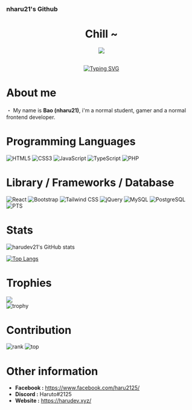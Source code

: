 ### nharu21's Github

<h1 align="center"> Chill ~ </h1>

<div align="center">
  <a href="https://discord.com/users/891995563833315328">
    <img src="https://fel1x.tk/harudev1.svg">
  </a>
  
  <br />
  <br />
  
  <a href="https://harudev.xyz" target="_blank"><img src="https://readme-typing-svg.demolab.com?font=Fira+Code&pause=1000&color=520FF7&width=435&lines=Just+a+normal+frontend+developer.+GG+%3F" alt="Typing SVG" /></a>
</div>

# **About me**

・ My name is **Bao (nharu21)**, i'm a normal student, gamer and a normal frontend developer.

# **Programming Languages**

<p>
  <img src="https://img.shields.io/badge/html5-%23E34F26.svg?style=for-the-badge&amp;logo=html5&amp;logoColor=white" alt="HTML5">
  <img src="https://img.shields.io/badge/css3-%231572B6.svg?style=for-the-badge&amp;logo=css3&amp;logoColor=white" alt="CSS3">
  <img src="https://img.shields.io/badge/javascript-%23323330.svg?style=for-the-badge&amp;logo=javascript&amp;logoColor=%23F7DF1E" alt="JavaScript">
  <img src="https://img.shields.io/badge/TypeScript-007ACC?style=for-the-badge&logo=typescript&logoColor=white" alt="TypeScript">
  <img src="https://img.shields.io/badge/php-%23777BB4.svg?style=for-the-badge&amp;logo=php&amp;logoColor=white" alt="PHP">
</p>

# **Library / Frameworks / Database**

<p>
  <img src="https://img.shields.io/badge/React-20232A?style=for-the-badge&logo=react&logoColor=61DAFB" alt="React">
  <img src="https://img.shields.io/badge/Bootstrap-563D7C?style=for-the-badge&logo=bootstrap&logoColor=white" alt="Bootstrap">
  <img src="https://img.shields.io/badge/Tailwind_CSS-38B2AC?style=for-the-badge&logo=tailwind-css&logoColor=white" alt="Tailwind CSS">
  <img src="https://img.shields.io/badge/jQuery-0769AD?style=for-the-badge&logo=jquery&logoColor=white" alt="jQuery">
  <img src="https://img.shields.io/badge/MySQL-005C84?style=for-the-badge&logo=mysql&logoColor=white" alt="MySQL">
  <img src="https://img.shields.io/badge/PostgreSQL-316192?style=for-the-badge&logo=postgresql&logoColor=white" alt="PostgreSQL">
  <img src="https://img.shields.io/badge/Adobe%20Photoshop-31A8FF?style=for-the-badge&logo=Adobe%20Photoshop&logoColor=black" alt="PTS">
</p>

# **Stats**

![harudev21's GitHub stats](https://github-readme-stats.vercel.app/api?username=harudev21&show_icons=true&theme=dracula)

[![Top Langs](https://github-readme-stats.vercel.app/api/top-langs/?username=harudev21&theme=dracula)](https://github.com/harudev21/harudev21.github.io)

# **Trophies**
![](https://github-trophies.vercel.app/?username=harudev21&theme=dracula&no-frame=false&no-bg=false&margin-w=4)</br>
![trophy](https://github-profile-trophy.vercel.app/?username=harudev21&column=6&&margin-w=4&theme=dracula)

# **Contribution**
![rank](https://github-readme-streak-stats.herokuapp.com/?user=harudev21&theme=dracula&hide_border=true)
![top](https://github-profile-summary-cards.vercel.app/api/cards/profile-details?username=harudev21&theme=dracula)

# **Other information**

- **Facebook :** https://www.facebook.com/haru2125/
- **Discord :** Haruto#2125
- **Website :** https://harudev.xyz/
